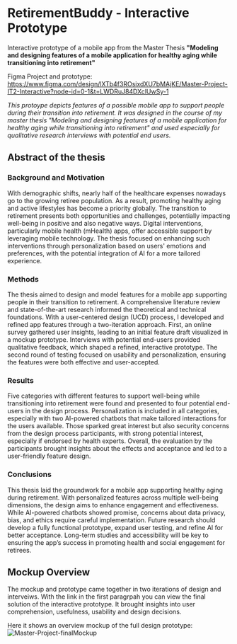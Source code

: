 # RetirementBuddy - Interactive Prototype  
Interactive prototype of a mobile app from the Master Thesis **"Modeling and designing features of a mobile application for healthy aging while transitioning into retirement"**

Figma Project and prototype: https://www.figma.com/design/lXTb4f3ROsixdXU7bMAjKE/Master-Project-IT2-Interactive?node-id=0-1&t=LWDRuJ84DXclUwSy-1 

*This protoype depicts features of a possible mobile app to support people during their transition into retirement. It was designed in the course of my master thesis "Modeling and designing features of a mobile application for healthy aging while transitioning into retirement" and used especially for qualitative research interviews with potential end users.* 

## Abstract of the thesis 
### Background and Motivation
With demographic shifts, nearly half of the healthcare expenses nowadays go to the growing retiree population. As a result, promoting healthy aging and active lifestyles has become a priority globally. The transition to retirement presents both opportunities and challenges, potentially impacting well-being in positive and also negative ways. Digital interventions, particularly mobile health (mHealth) apps, offer accessible support by leveraging mobile technology. The thesis focused on enhancing such interventions through personalization based on users' emotions and preferences, with the potential integration of AI for a more tailored experience.

### Methods
The thesis aimed to design and model features for a mobile app supporting people in their transition to retirement. A comprehensive literature review and state-of-the-art research informed the theoretical and technical foundations. With a user-centered design (UCD) process, I developed and refined app features through a two-iteration approach. First, an online survey gathered user insights, leading to an initial feature draft visualized in a mockup prototype. Interviews with potential end-users provided qualitative feedback, which shaped a refined, interactive prototype. The second round of testing focused on usability and personalization, ensuring the features were both effective and user-accepted.

### Results
Five categories with different features to support well-being while transitioning into retirement were found and presented to four potential end-users in the design process. Personalization is included in all categories, especially with two AI-powered chatbots that make tailored interactions for the users available. Those sparked great interest but also security concerns from the design process participants, with strong potential interest, especially if endorsed by health experts. Overall, the evaluation by the participants brought insights about the effects and acceptance and led to a user-friendly feature design.

### Conclusions
This thesis laid the groundwork for a mobile app supporting healthy aging during retirement. With personalized features across multiple well-being dimensions, the design aims to enhance engagement and effectiveness. While AI-powered chatbots showed promise, concerns about data privacy, bias, and ethics require careful implementation. Future research should develop a fully functional prototype, expand user testing, and refine AI for better acceptance. Long-term studies and accessibility will be key to ensuring the app’s success in promoting health and social engagement for retirees.

## Mockup Overview
The mockup and prototype came together in two iterations of design and interveiws. With the link in the first paragrpah you can view the final solution of the interactive prototype. It brought insights into user comprehension, usefulness, usability and design decisions.

Here it shows an overview mockup of the full design prototype:
![Master-Project-finalMockup](https://github.com/user-attachments/assets/c4cdeb53-fac5-42a9-a26f-76df7b5f1c5f)

